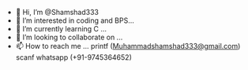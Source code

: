 - 👋 Hi, I’m @Shamshad333
- 👀 I’m interested in coding and BPS...
- 🌱 I’m currently learning C ...
- 💞️ I’m looking to collaborate on ...
- 📫 How to reach me ...
printf (Muhammadshamshad333@gmail.com)
scanf whatsapp (+91-9745364652)

<!---
Shamshad333/Shamshad333 is a ✨ special ✨ repository because its `README.md` (this file) appears on your GitHub profile.
You can click the Preview link to take a look at your changes.
--->
